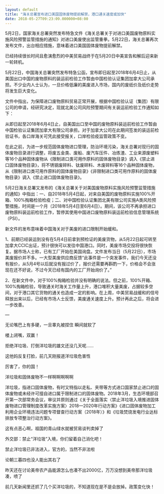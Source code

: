 ```yaml
---
layout: default
title: "海关总署宣布进口美国固体废物提前解禁，港口通关速度或加快"
date: 2018-05-27T09:23:09.000000+08:00
---
```


5月2日，国家海关总署突然发布特急文件《海关总署关于对进口美国废物原料实施风险预警监管措施的通知》对进口美废使出监管重拳。5月22日，海关总署再次发布文件，出台相应措施，意味着进口美国固体废物提前解禁。

已经持续很长时间且愈演愈烈的中美贸易战终于在5月20日中美宣告和解后迎来新一轮转机。

5月22日，中国海关总署突然发布特急公函，宣布即日起至2018年6月4日止，从美国出口中国的废物原料的装运前检验工作暂由中国检验认证集团加拿大公司承担。不少业内人士认为，一旦价格低廉的美废进入市场，国内的废纸价及纸价走势将发生巨大变化。

文件中指出，为保障进口废物原料贸易正常开展，根据中国检验认证（集团）有限公司的申请，经研究决定，现就北美公司风险预警期间有关装运前检验工作通知如下：

从即日起至2018年6月4日止，自美国出口至中国的废物原料装运前检验工作暂由中国检验认证集团加拿大有限公司承担。对于加拿大公司在此期间签发的装运前检验证书，各口岸海关可凭此接受报关，口岸检验疫监管政策不变。

在此之前，为进一步规范固体废物进口管理，防治环境污染，海关总署对现行的固体废物目录进行调整，将废五金类、废船、废汽车压件、冶炼渣、工业来源废塑料等16个品种固体废物从《限制进口类可用作原料的固体废物目录》调入《禁止进口固体废物目录》，将不锈钢废碎料、钛废碎料、木废碎料等16个品种固体废物，从《限制进口类可用作原料的固体废物目录》《非限制进口类可用作原料的固体废物目录》调入《禁止进口固体废物目录》。

5月2日海关总署又发布的《海关总署关于对美国废物原料实施风险预警监管措施的通知》中指出：一、自2018年5月4日起，对来自美国的废物原料实施100%开箱、100%掏箱检验检疫；二、对中国检验认证集团北美有限公司实施A类风险预警措施，时间是一个月（2018年5月4日至6月4日）。期间，该公司不再承担进口废物原料装运前检验工作，暂停其使用中国进口废物原料装运前检验信息管理系统（PSI）。

新文件的发布意味着中国海关对于美废的进口限制开始缓和。

1、前期已经装运到没有在5月4日前拿到预检证的美废货物，从5月22日起可转至加拿大CCIC出证，预计很快可以发往中国港口。同时，美废市场交投将很快恢复。据市场人士称，已有工厂开始在美国询盘。文件发布当日（5月22日），市场美废报价并不多。一大型美废供应商反馈“此事件是一个突发事件，我们今天还没有报价，从5月4号以后就没有报过价了，报价还需要再斟酌一下，价格会不会涨现在还不好说，不过今天已经有国内的工厂开始询价了。”

2、在新文件中，对于100%掏箱检验并没有明确的说法。但之前，100%开箱、100%掏箱检验，导致通关时海关工作量上升，港口堆积大量美废，占据较多空间，对于港口其它货物的通关也造成一定的影响。在上周，中美贸易战缓和的信号释放出来以后，已经有市场人士反馈，美废通关速度上升。预计再此之后，将会进一步改善。

—

无论嘴巴上有多硬，一旦睾丸被捏住 瞬间就软了

楼上闭嘴，双赢！

拒绝洋垃圾、打倒洋垃圾的雄文还没几天呢……

这他妈反复打脸，前几天刚报道洋垃圾危害性

厉害了，你的国！

洋垃圾和固体废物不一样啊啊啊啊啊

洋垃圾，指进口固体废物，有时又特指以走私、夹带等方式进口国家禁止进口的固体废物或未经许可擅自进口属于限制进口的固体废物。2018年3月，生态环境部召开第一次部常务会议，审议并原则通过《关于全面落实〈禁止洋垃圾入境推进固体废物进口管理制度改革实施方案〉2018—2020年行动方案》《进口固体废物加工利用企业环境违法问题专项督查行动方案（2018年）》和《垃圾焚烧发电行业达标排放专项整治行动方案》。

这有点恶心啊，祖国的青山绿水就被贸易谈判卖掉了

外交部：禁止“洋垃圾”入境，你们留着自己消化吧！

禁止洋垃圾已非法进入，官方的，当然不非法啦

论朝三暮四也没人能出其右了

昨天还在讨论美帝农产品能源怎么也凑不出2000亿，万万没想到美帝那洋垃圾凑，喷了

前几天新闻里还抓了几个买洋垃圾的，不知道现在是不是会放掉。政策变化快！

